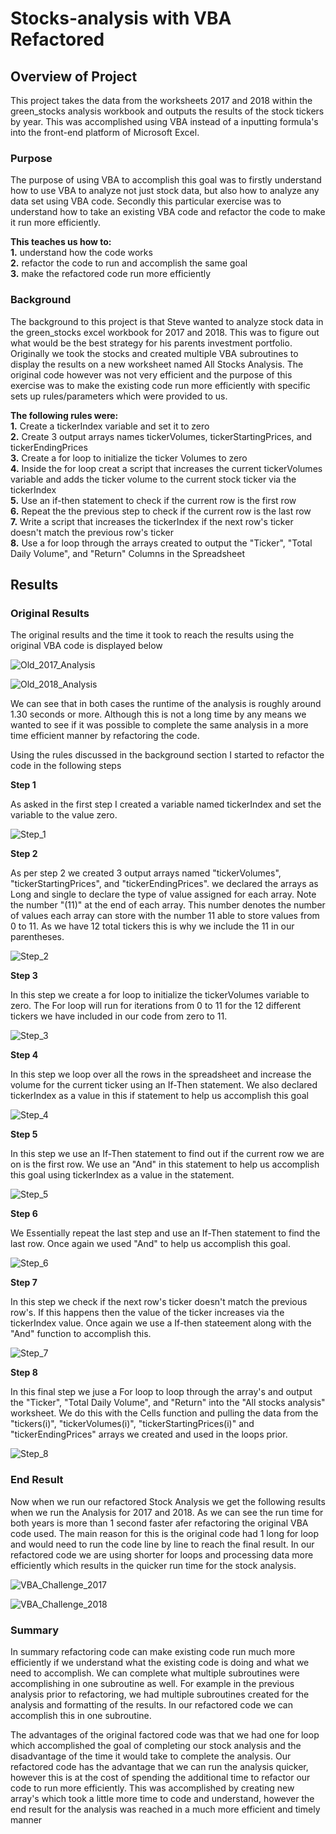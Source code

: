 # Stocks-analysis with VBA Refactored

## Overview of Project
This project takes the data from the worksheets 2017 and 2018 within the green_stocks analysis workbook and outputs the results of the stock tickers by year. This was accomplished using VBA instead of a inputting formula's into the front-end platform of Microsoft Excel.

### Purpose
The purpose of using VBA to accomplish this goal was to firstly understand how to use VBA to analyze not just stock data, but also how to analyze any data set using VBA code. Secondly this particular exercise was to understand how to take an existing VBA code and refactor the code to make it run more efficiently.

**This teaches us how to:**\
**1.** understand how the code works\
**2.** refactor the code to run and accomplish the same goal\
**3.** make the refactored code run more efficiently

### Background
The background to this project is that Steve wanted to analyze stock data in the green_stocks excel workbook for 2017 and 2018. This was to figure out what would be the best strategy for his parents investment portfolio. Originally we took the stocks and created multiple VBA subroutines to display the results on a new worksheet named All Stocks Analysis. The original code however was not very efficient and the purpose of this exercise was to make the existing code run more efficiently with specific sets up rules/parameters which were provided to us.

**The following rules were:**\
**1.** Create a tickerIndex variable and set it to zero\
**2.** Create 3 output arrays names tickerVolumes, tickerStartingPrices, and tickerEndingPrices\
**3.** Create a for loop to initialize the ticker Volumes to zero\
**4.** Inside the for loop creat a script that increases the current tickerVolumes variable and adds the ticker volume to the current stock ticker via the tickerIndex\
**5.** Use an if-then statement to check if the current row is the first row\
**6.** Repeat the the previous step to check if the current row is the last row\
**7.** Write a script that increases the tickerIndex if the next row's ticker doesn't match the previous row's ticker\
**8.** Use a for loop through the arrays created to output the "Ticker", "Total Daily Volume", and "Return" Columns in the Spreadsheet

## Results

### Original Results

The original results and the time it took to reach the results using the original VBA code is displayed below

![Old_2017_Analysis](https://user-images.githubusercontent.com/92459399/141696705-37ad70aa-af0a-4ea2-af23-172964c583a4.PNG)

![Old_2018_Analysis](https://user-images.githubusercontent.com/92459399/141696712-2165b92b-a4c8-4f9f-aae9-ece98796b660.PNG)

We can see that in both cases the runtime of the analysis is roughly around 1.30 seconds or more. Although this is not a long time by any means we wanted to see if it was possible to complete the same analysis in a more time efficient manner by refactoring the code.

Using the rules discussed in the background section I started to refactor the code in the following steps

**Step 1**

As asked in the first step I created a variable named tickerIndex and set the variable to the value zero.

![Step_1](https://user-images.githubusercontent.com/92459399/141697026-2e0ecc57-b2d6-4101-8605-e7f6d2b83d5a.PNG)


**Step 2**

As per step 2 we created 3 output arrays named "tickerVolumes", "tickerStartingPrices", and "tickerEndingPrices". we declared the arrays as Long and single to declare the type of value assigned for each array. Note the number "(11)" at the end of each array. This number denotes the number of values each array can store with the number 11 able to store values from 0 to 11. As we have 12 total tickers this is why we include the 11 in our parentheses.

![Step_2](https://user-images.githubusercontent.com/92459399/141697200-9f9067a9-fb6f-428a-b095-d677022dbf81.PNG)

**Step 3**

In this step we create a for loop to initialize the tickerVolumes variable to zero. The For loop will run for iterations from 0 to 11 for the 12 different tickers we have included in our code from zero to 11.

![Step_3](https://user-images.githubusercontent.com/92459399/141697450-39d08af4-b816-4d55-baf5-066e798d4eaa.PNG)

**Step 4**

In this step we loop over all the rows in the spreadsheet and increase the volume for the current ticker using an If-Then statement. We also declared tickerIndex as a value in this if statement to help us accomplish this goal

![Step_4](https://user-images.githubusercontent.com/92459399/141697536-20935e2d-4665-4d5d-a2ee-a3d56eb4a5ea.PNG)

**Step 5**

In this step we use an If-Then statement to find out if the current row we are on is the first row. We use an "And" in this statement to help us accomplish this goal using tickerIndex as a value in the statement.

![Step_5](https://user-images.githubusercontent.com/92459399/141697635-b93dd3f6-bed0-4c50-90a7-c899dedbb767.PNG)

**Step 6**

We Essentially repeat the last step and use an If-Then statement to find the last row. Once again we used "And" to help us accomplish this goal.

![Step_6](https://user-images.githubusercontent.com/92459399/141697718-4976f618-669b-4af7-9d20-19c708aadc9c.PNG)

**Step 7**

In this step we check if the next row's ticker doesn't match the previous row's. If this happens then the value of the ticker increases via the tickerIndex value.
Once again we use a If-then stateement along with the "And" function to accomplish this.

![Step_7](https://user-images.githubusercontent.com/92459399/141697870-237e689b-342c-4fe7-9e6a-dfde72f17209.PNG)

**Step 8**

In this final step we juse a For loop to loop through the array's and output the "Ticker", "Total Daily Volume", and "Return" into the "All stocks analysis" worksheet. We do this with the Cells function and pulling the data from the "tickers(i)", "tickerVolumes(i)", "tickerStartingPrices(i)" and "tickerEndingPrices" arrays we created and used in the loops prior.

![Step_8](https://user-images.githubusercontent.com/92459399/141697919-23585191-2b9d-4435-8aa5-a2bf7f6559ad.PNG)

### End Result

Now when we run our refactored Stock Analysis we get the following results when we run the Analysis for 2017 and 2018. As we can see the run time for both years is more than 1 second faster afer refactoring the original VBA code used. The main reason for this is the original code had 1 long for loop and would need to run the code line by line to reach the final result. In our refactored code we are using shorter for loops and processing data more efficiently which results in the quicker run time for the stock analysis.

![VBA_Challenge_2017](https://user-images.githubusercontent.com/92459399/141698287-373c6103-db75-44e4-9f60-3f25647d6283.PNG)

![VBA_Challenge_2018](https://user-images.githubusercontent.com/92459399/141698293-712a0c1a-426e-4f70-91e4-3573190c64d5.PNG)


### Summary

In summary refactoring code can make existing code run much more efficiently if we understand what the existing code is doing and what we need to accomplish. We can complete what multiple subroutines were accomplishing in one subroutine as well. For example in the previous analysis prior to refactoring, we had multiple subroutines created for the analysis and formatting of the results. In our refactored code we can accomplish this in one subroutine.

The advantages of the original factored code was that we had one for loop which accomplished the goal of completing our stock analysis and the disadvantage of the time it would take to complete the analysis. Our refactored code has the advantage that we can run the analysis quicker, however this is at the cost of spending the additional time to refactor our code to run more efficiently. This was accomplished by creating new array's which took a little more time to code and understand, however the end result for the analysis was reached in a much more efficient and timely manner
